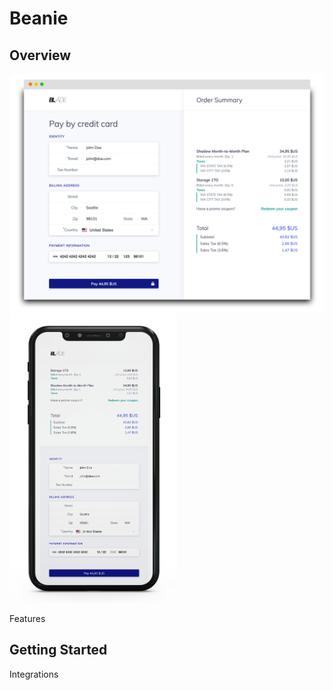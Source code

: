 # Beanie

## Overview

<img src="public/images/screenshots/beanie-desktop-view-blade-us.png" alt="Demo on desktop" width="605"><img src="public/images/screenshots/beanie-mobile-view-blade-us.png" alt="Demo on mobile" width="268">

Features

## Getting Started

Integrations
